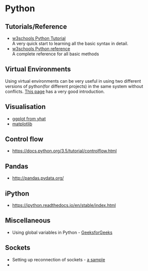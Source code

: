 # Python

## Tutorials/Reference
- [w3schools Python Tutorial](https://www.w3schools.com/python/default.asp)
<br>  A very quick start to learning all the basic syntax in detail.
- [w3schools Python reference](https://www.w3schools.com/python/python_reference.asp)
<br>  A complete reference for all basic methods


## Virtual Environments

Using virtual environments can be very useful in using two different versions of python(for different projects) in the same system without conflicts. [This page][virtualenv] has a very good introduction.

[virtualenv]:https://realpython.com/python-virtual-environments-a-primer/#using-virtual-environments

## Visualisation
- [ggplot from yhat](http://ggplot.yhathq.com/)
- [matplotlib](https://matplotlib.org/1.5.1/gallery.html)

## Control flow
- https://docs.python.org/3.5/tutorial/controlflow.html

## Pandas
- http://pandas.pydata.org/

## iPython
- https://ipython.readthedocs.io/en/stable/index.html

## Miscellaneous
- Using global variables in Python - [GeeksforGeeks][g4g-globalvar]

[g4g-globalvar]:https://www.geeksforgeeks.org/global-local-variables-python/

## Sockets
- Setting up reconnection of sockets - [a sample](https://instructobit.com/tutorial/101/Reconnect-a-Python-socket-after-it-has-lost-its-connection)
- 